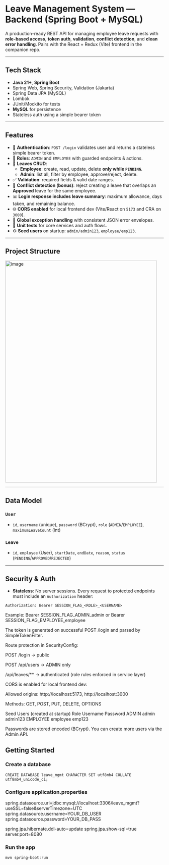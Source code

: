 # Leave Management System — Backend (Spring Boot + MySQL)

A production-ready REST API for managing employee leave requests with **role-based access**, **token auth**, **validation**, **conflict detection**, and **clean error handling**. Pairs with the React + Redux (Vite) frontend in the companion repo.

---

## Tech Stack

- **Java 21+**, **Spring Boot**
- Spring Web, Spring Security, Validation (Jakarta)
- Spring Data JPA (MySQL)
- Lombok
- JUnit/Mockito for tests
- **MySQL** for persistence
- Stateless auth using a simple bearer token

---

## Features

- 🔐 **Authentication**: `POST /login` validates user and returns a stateless simple bearer token.
- 👥 **Roles**: `ADMIN` and `EMPLOYEE` with guarded endpoints & actions.
- 📝 **Leaves CRUD**:
  - **Employee**: create, read, update, delete **only while `PENDING`**.
  - **Admin**: list all, filter by employee, approve/reject, delete.
- ✅ **Validation**: required fields & valid date ranges.
- 🧠 **Conflict detection (bonus)**: reject creating a leave that overlaps an **Approved** leave for the same employee.
- 📊 **Login response includes leave summary**: maximum allowance, days taken, and remaining balance.
- 🌐 **CORS enabled** for local frontend dev (Vite/React on `5173` and CRA on `3000`).
- 🧯 **Global exception handling** with consistent JSON error envelopes.
- 🧪 **Unit tests** for core services and auth flows.
- ⚙️ **Seed users** on startup: `admin/admin123`, `employee/emp123`.

---

## Project Structure
<img width="482" height="703" alt="image" src="https://github.com/user-attachments/assets/ef9ff1f5-d3ac-4680-b00b-6bda9cb627e9" />


---

## Data Model

### `User`
- `id`, `username` (unique), `password` (BCrypt), `role` (`ADMIN`/`EMPLOYEE`), `maximumLeaveCount` (int)

### `Leave`
- `id`, `employee` (User), `startDate`, `endDate`, `reason`, `status` (`PENDING`/`APPROVED`/`REJECTED`)

---

## Security & Auth

- **Stateless**: No server sessions. Every request to protected endpoints must include an `Authorization` header:

```http
Authorization: Bearer SESSION_FLAG_<ROLE>_<USERNAME>
```

Example:
Bearer SESSION_FLAG_ADMIN_admin or Bearer SESSION_FLAG_EMPLOYEE_employee

The token is generated on successful POST /login and parsed by SimpleTokenFilter.

Route protection in SecurityConfig:

POST /login → public

POST /api/users → ADMIN only

/api/leaves/** → authenticated (role rules enforced in service layer)

CORS is enabled for local frontend dev:

Allowed origins: http://localhost:5173, http://localhost:3000

Methods: GET, POST, PUT, DELETE, OPTIONS

Seed Users (created at startup)
Role	Username	Password
ADMIN	admin	admin123
EMPLOYEE	employee	emp123

Passwords are stored encoded (BCrypt). You can create more users via the Admin API.

## Getting Started

### Create a database
```http
CREATE DATABASE leave_mgmt CHARACTER SET utf8mb4 COLLATE utf8mb4_unicode_ci;
```
### Configure application.properties

spring.datasource.url=jdbc:mysql://localhost:3306/leave_mgmt?useSSL=false&serverTimezone=UTC
spring.datasource.username=YOUR_DB_USER
spring.datasource.password=YOUR_DB_PASS

spring.jpa.hibernate.ddl-auto=update
spring.jpa.show-sql=true
server.port=8080

### Run the app
```http
mvn spring-boot:run
```
